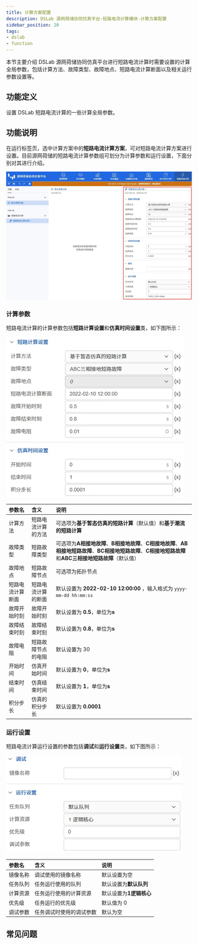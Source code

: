 ```yaml
---
title: 计算方案配置
description: DSLab 源网荷储协同仿真平台-短路电流计算模块-计算方案配置
sidebar_position: 20
tags:
- dslab
- function
---
```


本节主要介绍 DSLab 源网荷储协同仿真平台进行短路电流计算时需要设置的计算全局参数，包括计算方法、故障类型、故障地点、短路电流计算断面以及相关运行参数设置等。

## 功能定义

设置 DSLab 短路电流计算的一些计算全局参数。

## 功能说明

在运行标签页，选中计算方案中的**短路电流计算方案**，可对短路电流计算方案进行设置。目前源网荷储的短路电流计算参数组可划分为计算参数和运行设置，下面分别对其进行介绍。

![短路电流计算计算方案](./configuration.png "短路电流计算计算方案")

### 计算参数

短路电流计算的计算参数包括**短路计算设置**和**仿真时间设置**类，如下图所示：

![短路电流计算计算参数](./basic.png "短路电流计算计算参数")

| 参数名 | 含义 | 说明 |
| :--- | :--- | :--- | 
| 计算方法 | 短路电流计算的方法 | 可选项为**基于暂态仿真的短路计算**（默认值）和**基于潮流的短路计算** |
| 故障类型 | 短路故障类型 | 可选项为**A相接地故障**、**B相接地故障**、**C相接地故障**、**AB相接地短路故障**、**BC相接地短路故障**、**C相接地短路故障**和**ABC三相接地短路故障**（默认值） |
| 故障地点 | 短路故障节点 | 可选项为拓扑节点 |
| 短路电流计算断面 | 短路电流计算的断面 | 默认设置为 **2022-02-10 12:00:00** ，输入格式为 `yyyy-mm-dd hh:mm:ss` |
| 故障开始时刻 | 故障开始时刻 | 默认设置为 **0.5**，单位为**s** |
| 故障结束时刻 | 故障结束时刻 | 默认设置为 **0.8**，单位为**s** |
| 故障电阻 | 短路故障节点的电阻 | 默认设置为 30|
| 开始时间 | 仿真开始时间 | 默认设置为 **0**，单位为**s**|
| 结束时间 | 仿真结束时间 | 默认设置为 **1**，单位为**s** |
| 积分步长 | 仿真的积分步长 | 默认设置为 **0.0001** |


### 运行设置

短路电流计算运行设置的参数包括**调试**和**运行设置**类，如下图所示：

![短路电流计算运行设置](./run.png "短路电流计算运行设置")

| 参数名 | 含义 | 说明 |
| :--- | :--- | :--- | 
| 镜像名称 | 调试使用的镜像名称 | 默认设置为空 |
| 任务队列 | 任务运行使用的队列 | 默认设置为**默认队列** |
| 计算资源 | 任务运行使用的计算资源 | 默认设置为**1逻辑核心** |
| 优先级 | 任务运行的优先级 | 默认值为 0 |
| 调试参数 | 任务调试时使用的调试参数 | 默认为空 |

## 常见问题
